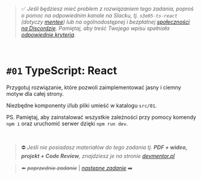 > :white_check_mark: *Jeśli będziesz mieć problem z rozwiązaniem tego zadania, poproś o pomoc na odpowiednim kanale na Slacku, tj. `s3e05-ts-react` (dotyczy [mentee](https://devmentor.pl/mentoring-javascript/)) lub na ogólnodostępnej i bezpłatnej [społeczności na Discordzie](https://devmentor.pl/discord). Pamiętaj, aby treść Twojego wpisu spełniała [odpowiednie kryteria](https://devmentor.pl/jak-prosic-o-pomoc/).*

&nbsp;

# `#01` TypeScript: React


Przygotuj rozwiązanie, które pozwoli zaimplementować jasny i ciemny motyw dla całej strony.

Niezbędne komponenty i/lub pliki umieść w katalogu `src/01`.


PS. Pamiętaj, aby zainstalować wszystkie zależności przy pomocy komendy `npm i` oraz uruchomić serwer dzięki `npm run dev`.




&nbsp;
> :no_entry: *Jeśli nie posiadasz materiałów do tego zadania tj. **PDF + wideo, projekt + Code Review**, znajdziesz je na stronie [devmentor.pl](https://devmentor.pl/workshop-ts-react)*

> :arrow_left: ~~*poprzednie zadanie*~~ | [*następne zadanie*](./../02) :arrow_right: